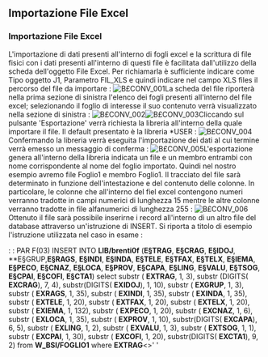 ## Importazione File Excel

### Importazione File Excel

L'importazione di dati presenti all'interno di fogli excel e la scrittura di file fisici con i dati presenti all'interno di questi file è facilitata dall'utilizzo della scheda dell'oggetto File Excel.
Per richiamarla è sufficiente indicare come Tipo oggetto J1, Parametro FIL_XLS e quindi indicare nel campo XLS files il percorso del file da importare : 
![B£CONV_001](http://localhost:3000/immagini/B£CONV_09/BXCONV_001.png)La scheda del file riporterà nella prima sezione di sinistra l'elenco dei fogli presenti all'interno del file excel; selezionando il foglio di interesse il suo contenuto verrà visualizzato nella sezione di sinistra : 
![B£CONV_002](http://localhost:3000/immagini/B£CONV_09/BXCONV_002.png)![B£CONV_003](http://localhost:3000/immagini/B£CONV_09/BXCONV_003.png)Cliccando sul pulsante 'Esportazione' verrà richiesta la libreria all'interno della quale importare il file. Il default presentato è la libreria *USER : 
![B£CONV_004](http://localhost:3000/immagini/B£CONV_09/BXCONV_004.png)Confermando la libreria verrà eseguita l'importazione dei dati al cui termine verrà emesso un messaggio di conferma : 
![B£CONV_005](http://localhost:3000/immagini/B£CONV_09/BXCONV_005.png)L'esportazione genera all'interno della libreria indicata un file e un membro entrambi con nome corrispondente al nome del foglio importato. Quindi nel nostro esempio avremo file Foglio1 e membro Foglio1.
Il tracciato del file sarà determinato in funzione dell'intestazione e del contenuto delle colonne. In particolare, le colonne che all'interno del fiel excel contengono numeri verranno tradotte in campi numerici di lunghezza 15 mentre le altre colonne verranno tradotte in file alfanumerici di lunghezza 255 : 
![B£CONV_006](http://localhost:3000/immagini/B£CONV_09/BXCONV_006.png)Ottenuto il file sarà possibile inserirne i record all'interno di un altro file del database attraverso un'istruzione di INSERT.
Si riporta a titolo di esempio l'istruzione utilizzata nel caso in esame : 

 :  : PAR F(03)
INSERT INTO **LIB/brenti0f**
 (**E§TRAG**, **E§CRAG**, **E§IDOJ**, **E§GRUP,**E§RAGS**, **E§INDI**, **E§INDA**, **E§TELE**, **E§TFAX**, **E§TELX**, **E§IEMA**, **E§PECO**, **E§CNAZ**, **E§LOCA**, **E§PROV**, **E§CAPA**, **E§LING**, **E§VALU**, **E§TSOG**, **E§CPAI**, **E§COFI**, **E§CTA1**)
select
  substr ( **EXTRAG**, 1, 3),
  substr (DIGITS( **EXCRAG**), 7, 4),
  substr(DIGITS( **EXIDOJ**), 1, 10),
  substr ( **EXGRUP**, 1, 3),
  substr ( **EXRAGS**, 1, 35),
  substr ( **EXINDI**, 1, 35),
  substr ( **EXINDA**, 1, 35),
  substr ( **EXTELE**, 1, 20),
  substr ( **EXTFAX**, 1, 20),
  substr ( **EXTELX**, 1, 20),
  substr ( **EXIEMA**, 1, 132),
  substr ( **EXPECO**, 1, 20),
  substr ( **EXCNAZ**, 1, 6),
  substr ( **EXLOCA**, 1, 35),
  substr ( **EXPROV**, 1, 10),
  substr(DIGITS( **EXCAPA**), 6, 5),
  substr ( **EXLING**, 1, 2),
  substr ( **EXVALU**, 1, 3),
  substr ( **EXTSOG**, 1, 1),
  substr ( **EXCPAI**, 1, 30),
  substr ( **EXCOFI**, 1, 20),
  substr(DIGITS( **EXCTA1**), 9, 2)
from  **W_BSI/FOGLIO1**
where  **EXTRAG**<>' '

